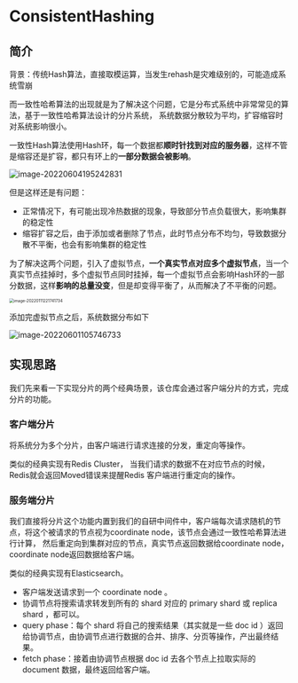 # ConsistentHashing

## 简介
背景：传统Hash算法，直接取模运算，当发生rehash是灾难级别的，可能造成系统雪崩


而一致性哈希算法的出现就是为了解决这个问题，它是分布式系统中非常常见的算法，基于一致性哈希算法设计的分片系统，
系统数据分散较为平均，扩容缩容时对系统影响很小。


一致性Hash算法使用Hash环，每一个数据都**顺时针找到对应的服务器**，这样不管是缩容还是扩容，都只有环上的**一部分数据会被影响**。

![image-20220604195242831](http://img.jjjzzzqqq.top/image-20220604195242831.png)


但是这样还是有问题：

* 正常情况下，有可能出现冷热数据的现象，导致部分节点负载很大，影响集群的稳定性
* 缩容扩容之后，由于添加或者删除了节点，此时节点分布不均匀，导致数据分散不平衡，也会有影响集群的稳定性

为了解决这两个问题，引入了虚拟节点，**一个真实节点对应多个虚拟节点**，当一个真实节点挂掉时，多个虚拟节点同时挂掉，每一个虚拟节点会影响Hash环的一部分数据，这样**影响的总量没变**，但是却变得平衡了，从而解决了不平衡的问题。

<img src="http://img.jjjzzzqqq.top/image-20220111221741734.png" alt="image-20220111221741734" style="zoom:50%;" />

添加完虚拟节点之后，系统数据分布如下

![image-20220601105746733](http://img.jjjzzzqqq.top/image-20220601105746733.png)

## 实现思路
我们先来看一下实现分片的两个经典场景，该仓库会通过客户端分片的方式，完成分片的功能。

### 客户端分片
将系统分为多个分片，由客户端进行请求连接的分发，重定向等操作。

类似的经典实现有Redis Cluster，
当我们请求的数据不在对应节点的时候，Redis就会返回Moved错误来提醒Redis 客户端进行重定向的操作。

### 服务端分片
我们直接将分片这个功能内置到我们的自研中间件中，客户端每次请求随机的节点，将这个被请求的节点视为coordinate node，该节点会通过一致性哈希算法进行计算，
然后重定向到集群对应的节点，真实节点返回数据给coordinate node，coordinate node返回数据给客户端。

类似的经典实现有Elasticsearch。
* 客户端发送请求到一个 coordinate node 。
* 协调节点将搜索请求转发到所有的 shard 对应的 primary shard 或 replica shard ，都可以。
* query phase：每个 shard 将自己的搜索结果（其实就是一些 doc id ）返回给协调节点，由协调节点进行数据的合并、排序、分页等操作，产出最终结果。
* fetch phase：接着由协调节点根据 doc id 去各个节点上拉取实际的 document 数据，最终返回给客户端。



